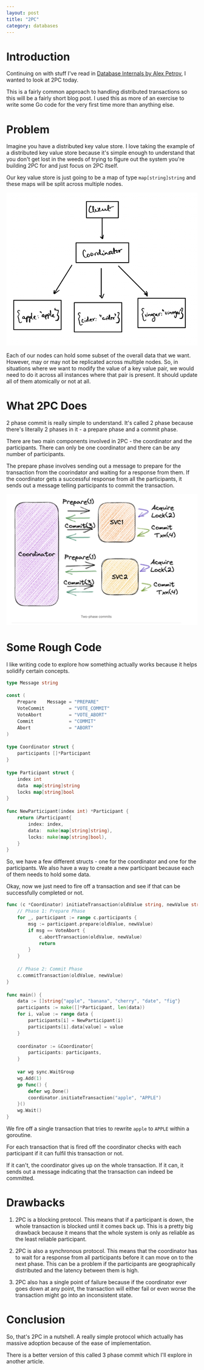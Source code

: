 ```yaml
---
layout: post
title: "2PC"
category: databases
---
```


# Introduction

Continuing on with stuff I've read in [Database Internals by Alex Petrov](https://www.amazon.in/Database-Internals-Deep-Distributed-Systems/dp/B0BQZDBLFT/ref=sr_1_3?crid=14R5IECX72V1F&keywords=database+internals&qid=1694361608&sprefix=database+internals%2Caps%2C235&sr=8-3), I wanted to look at 2PC today.

This is a fairly common approach to handling distributed transactions so this will be a fairly short blog post. I used this as more of an exercise to write some Go code for the very first time more than anything else.

# Problem

Imagine you have a distributed key value store. I love taking the example of a distributed key value store because it's simple enough to understand that you don't get lost in the weeds of trying to figure out the system you're building 2PC for and just focus on 2PC itself.

Our key value store is just going to be a map of type `map[string]string` and these maps will be split across multiple nodes.

![](/assets/img/databases/2PC/overview_2PC.png)

Each of our nodes can hold some subset of the overall data that we want. However, may or may not be replicated across multiple nodes. So, in situations where we want to modify the value of a key value pair, we would need to do it across all instances where that pair is present. It should update all of them atomically or not at all.

# What 2PC Does

2 phase commit is really simple to understand. It's called 2 phase because there's literally 2 phases in it - a prepare phase and a commit phase.

There are two main components involved in 2PC - the coordinator and the participants. There can only be one coordinator and there can be any number of participants.

The prepare phase involves sending out a message to prepare for the transaction from the coorindator and waiting for a response from them. If the coordinator gets a successful response from all the participants, it sends out a message telling participants to commit the transaction.

![](/assets/img/databases/2PC/2PC_transaction.png)

# Some Rough Code

I like writing code to explore how something actually works because it helps solidify certain concepts.

```go
type Message string

const (
	Prepare    Message = "PREPARE"
	VoteCommit         = "VOTE_COMMIT"
	VoteAbort          = "VOTE_ABORT"
	Commit             = "COMMIT"
	Abort              = "ABORT"
)

type Coordinator struct {
	participants []*Participant
}

type Participant struct {
	index int
	data  map[string]string
	locks map[string]bool
}

func NewParticipant(index int) *Participant {
	return &Participant{
		index: index,
		data:  make(map[string]string),
		locks: make(map[string]bool),
	}
}
```

So, we have a few different structs - one for the coordinator and one for the participants. We also have a way to create a new participant because each of them needs to hold some data.

Okay, now we just need to fire off a transaction and see if that can be successfully completed or not.

```go
func (c *Coordinator) initiateTransaction(oldValue string, newValue string) {
	// Phase 1: Prepare Phase
	for _, participant := range c.participants {
		msg := participant.prepare(oldValue, newValue)
		if msg == VoteAbort {
			c.abortTransaction(oldValue, newValue)
			return
		}
	}

	// Phase 2: Commit Phase
	c.commitTransaction(oldValue, newValue)
}

func main() {
	data := []string{"apple", "banana", "cherry", "date", "fig"}
	participants := make([]*Participant, len(data))
	for i, value := range data {
		participants[i] = NewParticipant(i)
		participants[i].data[value] = value
	}

	coordinator := &Coordinator{
		participants: participants,
	}

	var wg sync.WaitGroup
	wg.Add(1)
	go func() {
		defer wg.Done()
		coordinator.initiateTransaction("apple", "APPLE")
	}()
	wg.Wait()
}
```

We fire off a single transaction that tries to rewrite `apple` to `APPLE` within a goroutine.

For each transaction that is fired off the coordinator checks with each participant if it can fulfil this transaction or not.

If it can't, the coordinator gives up on the whole transaction. If it can, it sends out a message indicating that the transaction can indeed be committed.

# Drawbacks

1. 2PC is a blocking protocol. This means that if a participant is down, the whole transaction is blocked until it comes back up. This is a pretty big drawback because it means that the whole system is only as reliable as the least reliable participant.

2. 2PC is also a synchronous protocol. This means that the coordinator has to wait for a response from all participants before it can move on to the next phase. This can be a problem if the participants are geographically distributed and the latency between them is high.

3. 2PC also has a single point of failure because if the coordinator ever goes down at any point, the transaction will either fail or even worse the transaction might go into an inconsistent state.

# Conclusion

So, that's 2PC in a nutshell. A really simple protocol which actually has massive adoption because of the ease of implementation.

There is a better version of this called 3 phase commit which I'll explore in another article.

